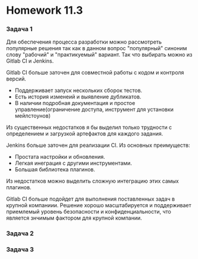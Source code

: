 # Homework 11.3

### Задача 1

Для обеспечения процесса разработки можно рассмотреть популярные решения так как в данном вопрос "популярный" синоним слову "рабочий" и "практикуемый" вариант. Так что выбирать можно из Gitlab CI и Jenkins.   

Gitlab CI больше заточен для совместной работы с кодом и контроля версий.  

* Поддерживает запуск нескольких сборок тестов.
* Есть история изменеий и выявление дубликатов.
* В наличии подробная документация и простое управление(ограничение доступа, инструмент для установки мейлстоунов)

Из существенных недостатков я бы выделил только трудности с определением и загрузкой артефактов для каждого задания.  

Jenkins больше заточен для реализации CI. Из основных преимуществ:

* Простата настройки и обновления. 
* Легкая инеграция с другими инструментами.
* Большая библиотека плагинов.

Из недостатков можно выделить сложную интеграцию этих самых плагинов.  

Gitlab CI больше подойдет для выполнения поставленных задач в крупной компаниии. Решение хорошо масштабируется и поддерживает приемлемый уровень безопасности и конфиденциальности, что является знчимым фактором для крупной компании.   


### Задача 2


### Задача 3